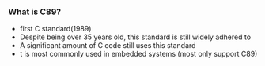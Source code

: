### What is C89?
- first C standard(1989)
 - Despite being over 35 years old, this standard is still widely adhered to
 - A significant amount of C code still uses this standard
 - t is most commonly used in embedded systems (most only support C89)